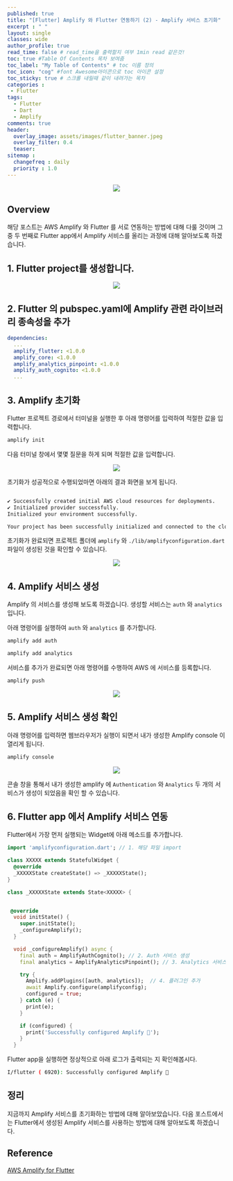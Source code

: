 ```yaml
---
published: true
title: "[Flutter] Amplify 와 Flutter 연동하기 (2) - Amplify 서비스 초기화"
excerpt : " "
layout: single
classes: wide
author_profile: true
read_time: false # read_time을 출력할지 여부 1min read 같은것!
toc: true #Table Of Contents 목차 보여줌
toc_label: "My Table of Contents" # toc 이름 정의
toc_icon: "cog" #font Awesome아이콘으로 toc 아이콘 설정
toc_sticky: true # 스크롤 내릴때 같이 내려가는 목차
categories :
 - Flutter
tags: 
  - Flutter
  - Dart
  - Amplify
comments: true
header:
  overlay_image: assets/images/flutter_banner.jpeg
  overlay_filter: 0.4
  teaser: 
sitemap :
  changefreq : daily
  priority : 1.0
---
```


<div align="center">
<img src="https://d2908q01vomqb2.cloudfront.net/7b52009b64fd0a2a49e6d8a939753077792b0554/2021/02/17/Site-Merch_AWS-Amplify-Flutter_SocialMedia_1-1024x536-1.png" >
</div>

## Overview

해당 포스트는 AWS Amplify 와 Flutter 를 서로 연동하는 방법에 대해 다룰 것이며 그 중 두 번째로 Flutter app에서 Amplify 서비스를 올리는 과정에 대해 알아보도록 하겠습니다.



## 1. Flutter project를 생성합니다.

<div align="center">
<img src="https://d1.awsstatic.com/webteam/getting_started/GSRC%202020%20updates/Flutter%20Tutorial/FlutterApp-Module1Photo1-small.7a69512d2e962c5a6166fb86feb986aa3245a01f.png" >
</div>

## 2. Flutter 의 pubspec.yaml에 Amplify 관련 라이브러리 종속성을 추가

~~~yaml
dependencies:
  ...
  amplify_flutter: <1.0.0
  amplify_core: <1.0.0
  amplify_analytics_pinpoint: <1.0.0
  amplify_auth_cognito: <1.0.0
  ...
~~~

## 3. Amplify 초기화

Flutter 프로젝트 경로에서 터미널을 실행한 후 아래 명령어를 입력하여 적절한 값을 입력합니다.

~~~bash
amplify init
~~~

다음 터미널 창에서 몇몇 질문을 하게 되며 적절한 값을 입력합니다.

<div align="center">
<img src="https://user-images.githubusercontent.com/35194820/122161642-04cadd80-cead-11eb-8fa4-d8b8feffe415.gif" >
</div>

초기화가 성공적으로 수행되었마면 아래의 결과 화면을 보게 됩니다.

~~~bash

✔ Successfully created initial AWS cloud resources for deployments.
✔ Initialized provider successfully.
Initialized your environment successfully.

Your project has been successfully initialized and connected to the cloud!
~~~

초기화가 완료되면 프로젝트 폴더에 `amplify` 와 `./lib/amplifyconfiguration.dart` 파일이 생성된 것을 확인할 수 있습니다.

<div align="center">
<img src="https://user-images.githubusercontent.com/35194820/122161888-83277f80-cead-11eb-8fa9-1716b1005988.png">
</div>

## 4. Amplify 서비스 생성

Amplify 의 서비스를 생성해 보도록 하겠습니다. 생성할 서비스는 `auth` 와 `analytics` 입니다.

아래 명령어를 실행하여 `auth` 와 `analytics` 를 추가합니다.

~~~bash
amplify add auth
~~~

~~~bash
amplify add analytics
~~~

서비스를 추가가 완료되면 아래 명령어를 수행하여 AWS 에 서비스를 등록합니다.

~~~bash
amplify push
~~~

<div align="center">
<img src="https://user-images.githubusercontent.com/35194820/122163543-52951500-ceb0-11eb-9d8c-d32bc989d153.gif" >
</div>

## 5. Amplify 서비스 생성 확인

아래 명령어를 입력하면 웹브라우저가 실행이 되면서 내가 생성한 Amplify console 이 열리게 됩니다.

~~~bash
amplify console
~~~

<div align="center">
<img src="https://user-images.githubusercontent.com/35194820/122164296-86bd0580-ceb1-11eb-9afd-42daceed0343.png">
</div>

콘솔 창을 통해서 내가 생성한 amplify 에 `Authentication` 와 `Analytics` 두 개의 서비스가 생성이 되었음을 확인 할 수 있습니다.

## 6. Flutter app 에서 Amplify 서비스 연동

Flutter에서 가장 먼저 실행되는 Widget에 아래 메소드를 추가합니다.

~~~dart
import 'amplifyconfiguration.dart'; // 1. 해당 파일 import

class XXXXX extends StatefulWidget {
  @override
  _XXXXXState createState() => _XXXXXState();
}

class _XXXXXState extends State<XXXXX> {


 @override
  void initState() {
    super.initState();
    _configureAmplify();
  }

  void _configureAmplify() async {
    final auth = AmplifyAuthCognito(); // 2. Auth 서비스 생성
    final analytics = AmplifyAnalyticsPinpoint(); // 3. Analytics 서비스 생성

    try {
      Amplify.addPlugins([auth, analytics]);  // 4. 플러그인 추가
      await Amplify.configure(amplifyconfig); 
      configured = true;
    } catch (e) {
      print(e);
    }

    if (configured) {
      print('Successfully configured Amplify 🎉');
    }
  }
~~~

Flutter app을 실행하면 정상적으로 아래 로그가 출력되는 지 확인해봅시다.

~~~bash
I/flutter ( 6920): Successfully configured Amplify 🎉
~~~

## 정리

지금까지 Amplify 서비스를 초기화하는 방법에 대해 알아보았습니다. 다음 포스트에서는 Flutter에서 생성된 Amplify 서비스를 사용하는 방법에 대해 알아보도록 하겠습니다.

## Reference

[AWS Amplify for Flutter](https://docs.amplify.aws/start/getting-started/installation/q/integration/flutter)